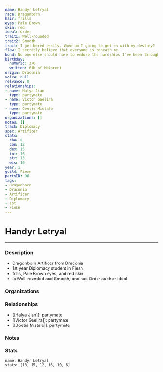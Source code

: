 ```yaml
---
name: Handyr Letryal
race: Dragonborn
hair: frills
eyes: Pale Brown
skin: red
ideal: Order
trait1: Well-rounded
trait2: Smooth
trait: I get bored easily. When am I going to get on with my destiny?
flaw: I secretly believe that everyone is beneath me.
bond: No one else should have to endure the hardships I've been through.
birthday:
  numeric: 3/6
  written: 6th of Melorent
origin: Draconia
voice: null
relvance: 0
relationships:
- name: Halya Jian
  type: partymate
- name: Victor Gaelira
  type: partymate
- name: Goetia Mistale
  type: partymate
organizations: []
notes: []
track: Diplomacy
spec: Artificer
stats:
  cha: 6
  con: 12
  dex: 15
  int: 16
  str: 13
  wis: 10
year: 1
guild: Fiesn
partyID: 96
tags:
- Dragonborn
- Draconia
- Artificer
- Diplomacy
- 1st
- Fiesn
---
```

# Handyr Letryal
---
### Description
- Dragonborn Artificer from Draconia
- 1st year Diplomacy student in Fiesn
- frills, Pale Brown eyes, and red skin
- Is Well-rounded and Smooth, and has Order as their ideal

### Organizations

### Relationships
- [[Halya Jian]]: partymate
- [[Victor Gaelira]]: partymate
- [[Goetia Mistale]]: partymate

### Notes

### Stats
```statblock
name: Handyr Letryal
stats: [13, 15, 12, 16, 10, 6]
```